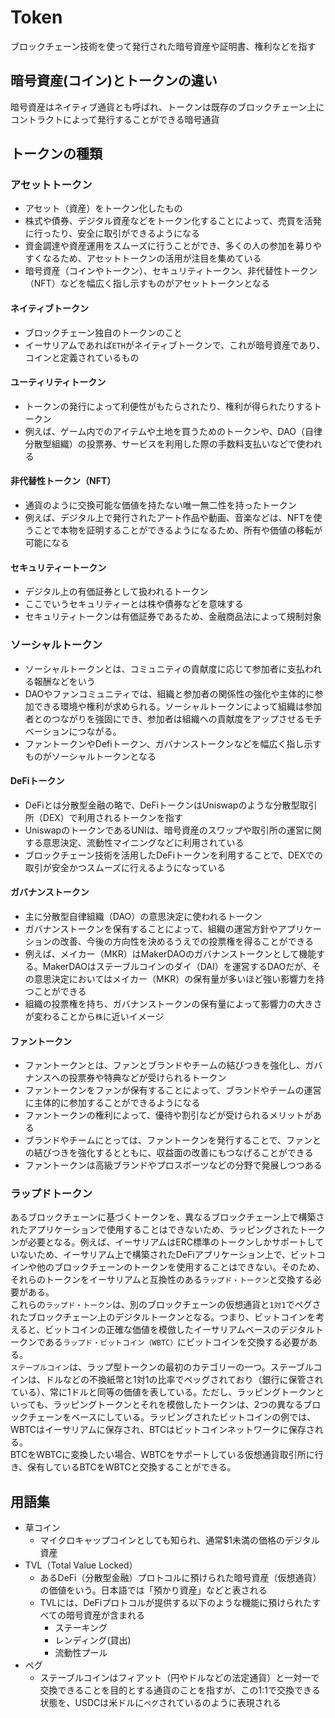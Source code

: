 # Token

ブロックチェーン技術を使って発行された暗号資産や証明書、権利などを指す

## 暗号資産(コイン)とトークンの違い
暗号資産はネイティブ通貨とも呼ばれ、トークンは既存のブロックチェーン上にコントラクトによって発行することができる暗号通貨

## トークンの種類

### アセットトークン
- アセット（資産）をトークン化したもの
- 株式や債券、デジタル資産などをトークン化することによって、売買を活発に行ったり、安全に取引ができるようになる
- 資金調達や資産運用をスムーズに行うことができ、多くの人の参加を募りやすくなるため、アセットトークンの活用が注目を集めている
- 暗号資産（コインやトークン）、セキュリティトークン、非代替性トークン（NFT）などを幅広く指し示すものがアセットトークンとなる

#### ネイティブトークン
- ブロックチェーン独自のトークンのこと
- イーサリアムであれば`ETH`がネイティブトークンで、これが暗号資産であり、コインと定義されているもの

#### ユーティリティトークン
- トークンの発行によって利便性がもたらされたり、権利が得られたりするトークン
- 例えば、ゲーム内でのアイテムや土地を買うためのトークンや、DAO（自律分散型組織）の投票券、サービスを利用した際の手数料支払いなどで使われる

#### 非代替性トークン（NFT）
- 通貨のように交換可能な価値を持たない唯一無二性を持ったトークン
- 例えば、デジタル上で発行されたアート作品や動画、音楽などは、NFTを使うことで本物を証明することができるようになるため、所有や価値の移転が可能になる

#### セキュリティートークン
- デジタル上の有価証券として扱われるトークン
- ここでいうセキュリティーとは株や債券などを意味する
- セキュリティトークンは有価証券であるため、金融商品法によって規制対象

### ソーシャルトークン
- ソーシャルトークンとは、コミュニティの貢献度に応じて参加者に支払われる報酬などをいう
- DAOやファンコミュニティでは、組織と参加者の関係性の強化や主体的に参加できる環境や権利が求められる。ソーシャルトークンによって組織は参加者とのつながりを強固にでき、参加者は組織への貢献度をアップさせるモチベーションにつながる。
- ファントークンやDefiトークン、ガバナンストークンなどを幅広く指し示すものがソーシャルトークンとなる

#### DeFiトークン
- DeFiとは分散型金融の略で、DeFiトークンはUniswapのような分散型取引所（DEX）で利用されるトークンを指す
- UniswapのトークンであるUNIは、暗号資産のスワップや取引所の運営に関する意思決定、流動性マイニングなどに利用されている
- ブロックチェーン技術を活用したDeFiトークンを利用することで、DEXでの取引が安全かつスムーズに行えるようになっている

#### ガバナンストークン
- 主に分散型自律組織（DAO）の意思決定に使われるトークン
- ガバナンストークンを保有することによって、組織の運営方針やアプリケーションの改善、今後の方向性を決めるうえでの投票権を得ることができる
- 例えば、メイカー（MKR）はMakerDAOのガバナンストークンとして機能する。MakerDAOはステーブルコインのダイ（DAI）を運営するDAOだが、その意思決定においてはメイカー（MKR）の保有量が多いほど強い影響力を持つことができる
- 組織の投票権を持ち、ガバナンストークンの保有量によって影響力の大きさが変わることから`株`に近いイメージ

#### ファントークン
- ファントークンとは、ファンとブランドやチームの結びつきを強化し、ガバナンスへの投票券や特典などが受けられるトークン
- ファントークンをファンが保有することによって、ブランドやチームの運営に主体的に参加することができるようになる
- ファントークンの権利によって、優待や割引などが受けられるメリットがある
- ブランドやチームにとっては、ファントークンを発行することで、ファンとの結びつきを強化するとともに、収益面の改善にもつなげることができる
- ファントークンは高級ブランドやプロスポーツなどの分野で発展しつつある

### ラップドトークン
あるブロックチェーンに基づくトークンを、異なるブロックチェーン上で構築されたアプリケーションで使用することはできないため、ラッピングされたトークンが必要となる。例えば、イーサリアムはERC標準のトークンしかサポートしていないため、イーサリアム上で構築されたDeFiアプリケーション上で、ビットコインや他のブロックチェーンのトークンを使用することはできない。そのため、それらのトークンをイーサリアムと互換性のある`ラップド・トークン`と交換する必要がある。  
これらの`ラップド・トークン`は、別のブロックチェーンの仮想通貨と`1対1`でペグされたブロックチェーン上のデジタルトークンとなる。つまり、ビットコインを考えると、ビットコインの正確な価値を模倣したイーサリアムベースのデジタルトークンである`ラップド・ビットコイン（WBTC）`にビットコインを交換する必要がある。  
`ステーブルコイン`は、ラップ型トークンの最初のカテゴリーの一つ。ステーブルコインは、ドルなどの不換紙幣と1対1の比率でペッグされており（銀行に保管されている）、常に1ドルと同等の価値を表している。ただし、ラッピングトークンといっても、ラッピングトークンとそれを模倣したトークンは、2つの異なるブロックチェーンをベースにしている。ラッピングされたビットコインの例では、WBTCはイーサリアムに保存され、BTCはビットコインネットワークに保存される。  
BTCをWBTCに変換したい場合、WBTCをサポートしている仮想通貨取引所に行き、保有しているBTCをWBTCと交換することができる。

## 用語集
- 草コイン
  - マイクロキャップコインとしても知られ、通常$1未満の価格のデジタル資産
- TVL（Total Value Locked）
  - あるDeFi（分散型金融）プロトコルに預けられた暗号資産（仮想通貨）の価値をいう。日本語では「預かり資産」などと表される
  - TVLには、DeFiプロトコルが提供する以下のような機能に預けられたすべての暗号資産が含まれる
    - ステーキング
    - レンディング(貸出)
    - 流動性プール
- ペグ
  - ステーブルコインはフィアット（円やドルなどの法定通貨）と一対一で交換できることを目的とする通貨のことを指すが、この1:1で交換できる状態を、USDCは米ドルに`ペグ`されているのように表現される